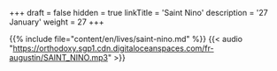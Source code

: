 +++
draft = false
hidden = true
linkTitle = 'Saint Nino'
description = '27 January'
weight = 27
+++

{{% include file="content/en/lives/saint-nino.md" %}}
{{< audio "https://orthodoxy.sgp1.cdn.digitaloceanspaces.com/fr-augustin/SAINT_NINO.mp3" >}}
